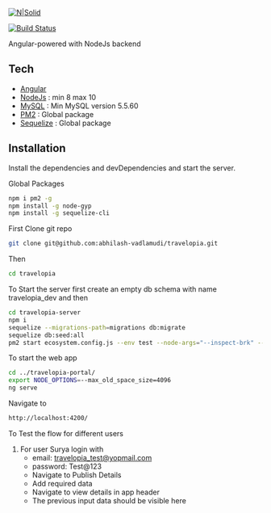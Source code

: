 
[![N|Solid](https://www.drupal.org/files/styles/grid-4-2x/public/travelopia_logo.png?itok=ljzwrdLC)](https://nodesource.com/products/nsolid)

[![Build Status](https://travis-ci.org/joemccann/dillinger.svg?branch=main)](https://github.com/abhilash-vadlamudi/travelopia)

Angular-powered with NodeJs backend

## Tech
- [Angular](https://angular.io/)
- [NodeJs](https://nodejs.org/en/)    : min 8 max 10
- [MySQL](https://www.mysql.com/)     : Min MySQL version 5.5.60
- [PM2](https://pm2.keymetrics.io/)       : Global package
- [Sequelize](https://sequelize.org/master/) : Global package

## Installation
Install the dependencies and devDependencies and start the server.

Global Packages
```sh
npm i pm2 -g
npm install -g node-gyp
npm install -g sequelize-cli
```
First Clone git repo
```sh
git clone git@github.com:abhilash-vadlamudi/travelopia.git
```
Then
```sh
cd travelopia
```
To Start the server first create an empty db schema with name travelopia_dev and then
```sh
cd travelopia-server
npm i
sequelize --migrations-path=migrations db:migrate
sequelize db:seed:all
pm2 start ecosystem.config.js --env test --node-args="--inspect-brk" --watch
```
To start the web app
```sh
cd ../travelopia-portal/
export NODE_OPTIONS=--max_old_space_size=4096
ng serve
```
Navigate to
```sh
http://localhost:4200/
```

To Test the flow for different users
1. For user Surya login with
   - email: travelopia_test@yopmail.com
   - password: Test@123
   - Navigate to Publish Details
   - Add required data
   - Navigate to view details in app header
   - The previous input data should be visible here
   

